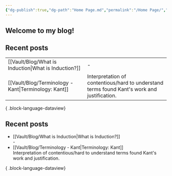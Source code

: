 ```yaml
---
{"dg-publish":true,"dg-path":"Home Page.md","permalink":"/Home Page/","tags":["gardenEntry"],"created":"2024-12-21T20:35:51.089-05:00","updated":"2024-12-26T16:42:39.676-05:00"}
---
```


## Welcome to my blog! 

## Recent posts
|                                                         |                                                                                             |
| ------------------------------------------------------- | ------------------------------------------------------------------------------------------- |
| [[Vault/Blog/What is Induction\|What is Induction?]] | \-                                                                                          |
| [[Vault/Blog/Terminology - Kant\|Terminology: Kant]] | Interpretation of contentious/hard to understand terms found Kant's work and justification. |

{ .block-language-dataview}
## Recent posts
- [[Vault/Blog/What is Induction\|What is Induction?]]<br>\-
- [[Vault/Blog/Terminology - Kant\|Terminology: Kant]]<br>Interpretation of contentious/hard to understand terms found Kant's work and justification.

{ .block-language-dataview}